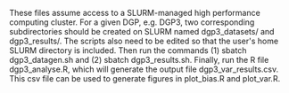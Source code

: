 These files assume access to a SLURM-managed high performance computing cluster. For a given DGP, e.g. DGP3, two corresponding subdirectories should be created on SLURM named dgp3_datasets/ and dgp3_results/. The scripts also need to be edited so that the user's home SLURM directory is included. Then run the commands (1) sbatch dgp3_datagen.sh and (2) sbatch dgp3_results.sh. Finally, run the R file dgp3_analyse.R, which will generate the output file dgp3_var_results.csv. This csv file can be used to generate figures in plot_bias.R and plot_var.R. 
